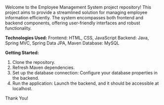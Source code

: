 Welcome to the Employee Management System project repository! This project aims to provide a streamlined solution for managing employee information efficiently. The system encompasses both frontend and backend components, offering user-friendly interfaces and robust functionality.

**Technologies Used:**
Frontend: HTML, CSS, JavaScript
Backend: Java, Spring MVC, Spring Data JPA, Maven
Database: MySQL

**Getting Started:**
1. Clone the repository.
2. Refresh Maven dependencies.
3. Set up the database connection: Configure your database properties in the backend.
4. Run the application: Launch the backend, and it should be accessible at localhost.


Thank You!
